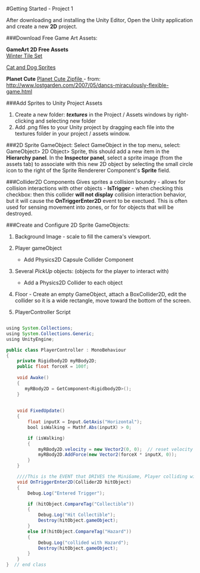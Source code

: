 #Getting Started - Project 1

After downloading and installing the Unity Editor, Open the Unity application and create a new **2D** project.  

###Download Free Game Art Assets:
    
**GameArt 2D Free Assets**  
[Winter Tile Set](https://www.gameart2d.com/winter-platformer-game-tileset.html)

[Cat and Dog Sprites](https://www.gameart2d.com/cat-and-dog-free-sprites.html)  
    
**Planet Cute** [Planet Cute Zipfile ](https://utdallas.box.com/v/planet-cute-zipfile) - from: http://www.lostgarden.com/2007/05/dancs-miraculously-flexible-game.html


###Add Sprites to Unity Project Assets 
1. Create a new folder: _**textures**_ in the Project / Assets windows by right-clicking and selecting new folder 
2. Add .png files to your Unity project by dragging each file into the textures folder in your project / assets window. 

###2D Sprite GameObject:
Select GameObject in the top menu, select: GameObject> 2D Object> Sprite, this should add a new item in the **Hierarchy panel**.  In the **Inspector panel**, select a sprite image (from the assets tab) to associate with this new 2D object by selecting the small circle icon to the right of the Sprite Rendererer Component's **Sprite** field. 

###Collider2D Components
Gives sprites a collision boundry - allows for collision interactions with other objects
    - **IsTrigger** - when checking this checkbox: then this collider **will not display** collision interaction behavior, but it will cause the **OnTriggerEnter2D** event to be exectued. This is often used for sensing movement into zones, or for for objects that will be destroyed.   

###Create and Configure 2D Sprite GameObjects:
1.  Background Image - scale to fill the camera's viewport.
2. Player gameObject  
    - Add Physics2D Capsule Collider Component
    
3. Several _PickUp_ objects: (objects for the player to interact with)
    - Add a Physics2D Collider to each object
    
4. Floor - Create an empty GameObject, attach a  BoxCollider2D, edit the collider so it is a wide rectangle, move toward the bottom of the screen.

5. PlayerController Script
    


```java

using System.Collections;
using System.Collections.Generic;
using UnityEngine;

public class PlayerController : MonoBehaviour
{
    private Rigidbody2D myRBody2D;
    public float forceX = 100f;
   
    void Awake()
    {
       myRBody2D = GetComponent<Rigidbody2D>();
    }
    
    
    void FixedUpdate()
    {
        float inputX = Input.GetAxis("Horizontal");
        bool isWalking = Mathf.Abs(inputX) > 0;

        if (isWalking)
        {
            myRBody2D.velocity = new Vector2(0, 0);  // reset velocity to 0
            myRBody2D.AddForce(new Vector2(forceX * inputX, 0));
        }
    }

    ////This is the EVENT that DRIVES the MiniGame, Player colliding with Pickup Objects
    void OnTriggerEnter2D(Collider2D hitObject)
    {
        Debug.Log("Entered Trigger");

        if (hitObject.CompareTag("Collectible"))
        {
            Debug.Log("Hit Collectible");
            Destroy(hitObject.gameObject);
        }
        else if(hitObject.CompareTag("Hazard"))
        {
            Debug.Log("collided with Hazard");
            Destroy(hitObject.gameObject);
        }
    }
}  // end class
    

```

    

